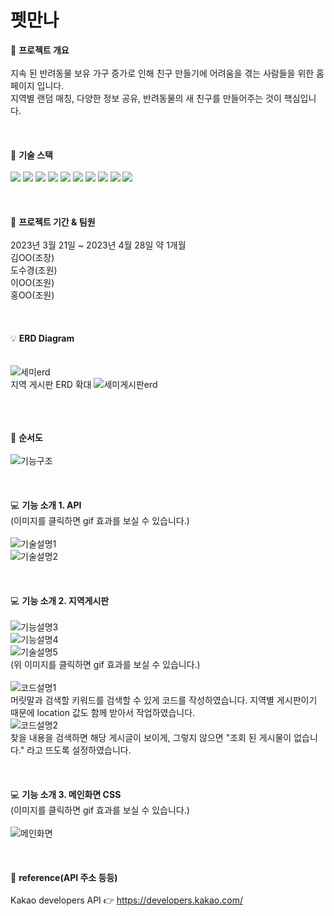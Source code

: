 # 펫만나
📌 <b>프로젝트 개요</b>
<br>
<br>
지속 된 반려동물 보유 가구 증가로 인해 친구 만들기에 어려움을 겪는 사람들을 위한 홈페이지 입니다.
<br>
지역별 랜덤 매칭, 다양한 정보 공유, 반려동물의 새 친구를 만들어주는 것이 핵심입니다.
<br>
<br>
<br>
<br>
🚀 <b>기술 스택</b>
<br>
<br>
 <img src="https://img.shields.io/badge/java-007396?style=for-the-badge&logo=java&logoColor=white">
 <img src="https://img.shields.io/badge/html5-E34F26?style=for-the-badge&logo=html5&logoColor=white">
 <img src="https://img.shields.io/badge/css-1572B6?style=for-the-badge&logo=css3&logoColor=white">
 <img src="https://img.shields.io/badge/javascript-F7DF1E?style=for-the-badge&logo=javascript&logoColor=black">
 <img src="https://img.shields.io/badge/jquery-0769AD?style=for-the-badge&logo=jquery&logoColor=white">
 <img src="https://img.shields.io/badge/Oracle SQL-4479A1?style=for-the-badge&logo=Oracle SQL&logoColor=white">
 <img src="https://img.shields.io/badge/apache tomcat-F8DC75?style=for-the-badge&logo=apachetomcat&logoColor=white">
 <img src="https://img.shields.io/badge/github-181717?style=for-the-badge&logo=github&logoColor=white">
 <img src="https://img.shields.io/badge/git-F05032?style=for-the-badge&logo=git&logoColor=white">
 <img src="https://img.shields.io/badge/fontawesome-339AF0?style=for-the-badge&logo=fontawesome&logoColor=white">
<br>
<br>
<br>
<br>
📆 <b>프로젝트 기간 & 팀원</b>
<br>
<br>
2023년 3월 21일 ~ 2023년 4월 28일 약 1개월
<br>
김OO(조장)
<br>
도수경(조원)
<br>
이OO(조원)
<br>
홍OO(조원)
<br>
<br>
<br>
<br>
💡 <b>ERD Diagram<br></b>
<br>
<br>
![세미erd](https://github.com/dosukyung/dosukyung/assets/128382128/b28674a5-febb-4c30-b5e9-8fdda98aa099)
<br>
지역 게시판 ERD 확대
![세미게시판erd](https://github.com/dosukyung/dosukyung/assets/128382128/78dba5c9-3960-4ff6-afe5-8c3f9dffe78d)
<br>
<br>
<br>
<br>

👀 <b>순서도</b>
<br>
<br>
![기능구조](https://github.com/dosukyung/dosukyung/assets/128382128/ce2e1aba-f19a-4f6f-af52-f825aee9a6d8)
<br>
<br>
<br>
<br>
💻 <b>기능 소개 1. API</b>
<br>
(이미지를 클릭하면 gif 효과를 보실 수 있습니다.)
<br>
<br>
![기술설명1](https://github.com/dosukyung/dosukyung/assets/128382128/7358620e-0846-49b6-8a81-58cff322b278)
<br>
![기술설명2](https://github.com/dosukyung/dosukyung/assets/128382128/7dc67717-ad6a-4b75-805b-9605a9f6bbea)
<br>
<br>
<br>
<br>
💻 <b>기능 소개 2. 지역게시판</b>
<br>
<br>
![기능설명3](https://github.com/dosukyung/dosukyung/assets/128382128/77c5574e-194b-4ce8-94a7-59120b70b54e)
<br>
![기능설명4](https://github.com/dosukyung/dosukyung/assets/128382128/a9c16161-201f-497a-99af-717090283062)
<br>
![기술설명5](https://github.com/dosukyung/dosukyung/assets/128382128/1a302ca2-a632-4396-864b-70d7c4463c6e)
<br>
(위 이미지를 클릭하면 gif 효과를 보실 수 있습니다.)
<br>
<br>
![코드설명1](https://github.com/dosukyung/dosukyung/assets/128382128/7d5fdfcf-d295-4618-82b1-26e625a3ae5b)
<br>
머릿말과 검색할 키워드를 검색할 수 있게 코드를 작성하였습니다. 지역별 게시판이기 때문에 location 값도 함께 받아서 작업하였습니다.
<br>
![코드설명2](https://github.com/dosukyung/dosukyung/assets/128382128/52f907cf-abaa-41a4-a610-2c54ea2e3ab9)
<br>
찾을 내용을 검색하면 해당 게시글이 보이게, 그렇지 않으면 "조회 된 게시물이 없습니다." 라고 뜨도록 설정하였습니다. 
<br>
<br>
<br>
<br>
💻 <b>기능 소개 3. 메인화면 CSS</b>
<br>
(이미지를 클릭하면 gif 효과를 보실 수 있습니다.)
<br>
<br>
![메인화면](https://github.com/dosukyung/dosukyung/assets/128382128/15136ef4-9a1d-4320-9486-95a694621b8f)
<br>
<br>
<br>
<br>
🔎 <b>reference(API 주소 등등)</b>
<br>
<br>
Kakao developers API 👉 https://developers.kakao.com/ 


